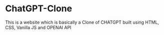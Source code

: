 # ChatGPT-Clone
This is a website which is basically a Clone of CHATGPT built using HTML, CSS, Vanilla JS and OPENAI API

